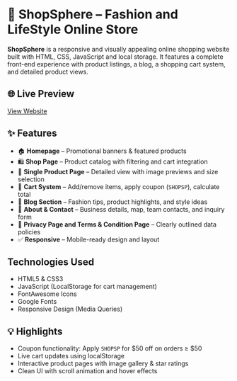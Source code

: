 # 🛒 ShopSphere – Fashion and LifeStyle Online Store

**ShopSphere** is a responsive and visually appealing online shopping website built with HTML, CSS, JavaScript and local storage. It features a complete front-end experience with product listings, a blog, a shopping cart system, and detailed product views.

## 🌐 Live Preview
[View Website](#)

## ✨ Features
- 🏠 **Homepage** – Promotional banners & featured products  
- 🛍️ **Shop Page** – Product catalog with filtering and cart integration  
- 📄 **Single Product Page** – Detailed view with image previews and size selection  
- 🛒 **Cart System** – Add/remove items, apply coupon (`SHOPSP`), calculate total  
- 📰 **Blog Section** – Fashion tips, product highlights, and style ideas  
- 🙋 **About & Contact** – Business details, map, team contacts, and inquiry form  
- 🔐 **Privacy Page and Terms & Condition Page** – Clearly outlined data policies
- ✅ **Responsive** – Mobile-ready design and layout  

## Technologies Used
- HTML5 & CSS3  
- JavaScript (LocalStorage for cart management)  
- FontAwesome Icons  
- Google Fonts  
- Responsive Design (Media Queries)

## 💡 Highlights
- Coupon functionality: Apply `SHOPSP` for $50 off on orders ≥ $50  
- Live cart updates using localStorage  
- Interactive product pages with image gallery & star ratings  
- Clean UI with scroll animation and hover effects
